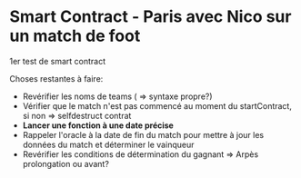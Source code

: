 # Smart Contract - Paris avec Nico sur un match de foot
1er test de smart contract

Choses restantes à faire:

- Revérifier les noms de teams ( => syntaxe propre?)
- Vérifier que le match n'est pas commencé au moment du startContract, si non => selfdestruct contrat
- <b>Lancer une fonction à une date précise</b>
- Rappeler l'oracle à la date de fin du match pour mettre à jour les données du match et déterminer le vainqueur
- Revérifier les conditions de détermination du gagnant => Arpès prolongation ou avant?
